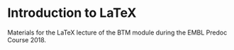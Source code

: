 # Introduction to LaTeX

Materials for the LaTeX lecture of the BTM module during the EMBL Predoc Course 2018.
